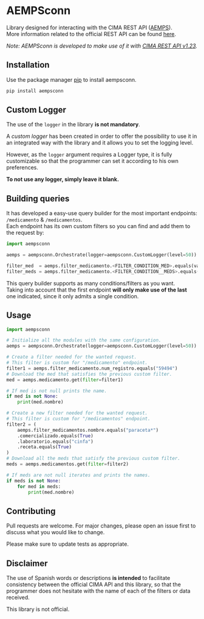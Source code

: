 # AEMPSconn
Library designed for interacting with the CIMA REST API ([AEMPS](https://cima.aemps.es/cima/publico/home.html)).  
More information related to the official REST API can be found [here](https://cima.aemps.es/cima/resources/docs/CIMA_REST_API.pdf).  

*Note: AEMPSconn is developed to make use of it with [CIMA REST API v1.23](https://cima.aemps.es/cima/resources/docs/CIMA_REST_API.pdf).*

## Installation

Use the package manager [pip](https://pip.pypa.io/en/stable/) to install aempsconn.

```bash
pip install aempsconn
```

## Custom Logger
The use of the `logger` in the library **is not mandatory**.  

A *custom logger* has been created in order to offer the possibility to use it in an integrated way with the library and it allows you to set the logging level. 

However, as the `logger` argument requires a Logger type, it is fully customizable so that the programmer can set it according to his own preferences.  

**To not use any logger, simply leave it blank.**

## Building queries
It has developed a easy-use query builder for the most important endpoints: `/medicamento` & `/medicamentos`.  
Each endpoint has its own custom filters so you can find and add them to the request by:

```python
import aempsconn

aemps = aempsconn.Orchestrate(logger=aempsconn.CustomLogger(level=50))

filter_med  = aemps.filter_medicamento.<FILTER_CONDITION_MED>.equals(value="")
filter_meds = aemps.filter_medicamento.<FILTER_CONDITION__MEDS>.equals(value="")
```

This query builder supports as many conditions/filters as you want.  
Taking into account that the first endpoint **will only make use of the last** one indicated, since it only admits a single condition.

## Usage
```python
import aempsconn

# Initialize all the modules with the same configuration.
aemps = aempsconn.Orchestrate(logger=aempsconn.CustomLogger(level=50))

# Create a filter needed for the wanted request.
# This filter is custom for "/medicamento" endpoint.
filter1 = aemps.filter_medicamento.num_registro.equals("59494")
# Download the med that satisfies the previous custom filter.
med = aemps.medicamento.get(filter=filter1)

# If med is not null prints the name.
if med is not None:
    print(med.nombre)

# Create a new filter needed for the wanted request.
# This filter is custom for "/medicamentos" endpoint.
filter2 = (
    aemps.filter_medicamentos.nombre.equals("paraceta*")
    .comercializado.equals(True)
    .laboratorio.equals("cinfa")
    .receta.equals(True)
)
# Download all the meds that satisfy the previous custom filter.
meds = aemps.medicamentos.get(filter=filter2)

# If meds are not null iterates and prints the names.
if meds is not None:
    for med in meds:
        print(med.nombre)

```

## Contributing

Pull requests are welcome. For major changes, please open an issue first to discuss what you would like to change.  

Please make sure to update tests as appropriate.


## Disclaimer

The use of Spanish words or descriptions **is intended** to facilitate consistency between the official CIMA API and this library, so that the programmer does not hesitate with the name of each of the filters or data received.

This library is not official.
